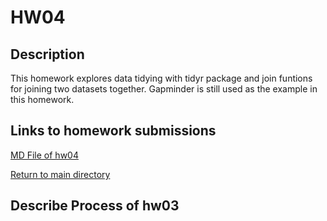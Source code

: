 # HW04

## Description

This homework explores data tidying with tidyr package and join funtions for joining two datasets together. Gapminder is still used as the example in this homework.

## Links to homework submissions

[MD File of hw04](https://github.com/qiaoyuet/STAT545-hw-Tang-Qiaoyue/blob/master/hw04/hw03.md)

[Return to main directory](https://github.com/qiaoyuet/STAT545-hw-Tang-Qiaoyue)

## Describe Process of hw03

